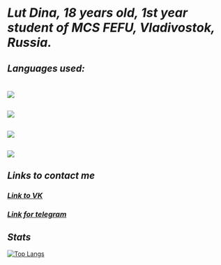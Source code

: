 # _Lut Dina, 18 years old, 1st year student of MCS FEFU, Vladivostok, Russia._
## _Languages used:_
#
##  <img src="https://img.shields.io/badge/Python-DEB887?style=for-the-badge&logo=python&logoColor=black" />

## <img src="https://img.shields.io/badge/C++-DEB887?style=for-the-badge&logo=c++&logoColor=black" />

## <img src="https://img.shields.io/badge/C-DEB887?style=for-the-badge&logo=&logoColor=black" />

## <img src="https://img.shields.io/badge/-DEB887?style=for-the-badge&logo=c sharp&logoColor=black" />

## _Links to contact me_

### [_Link to VK_](https://vk.com/naomi_des04)

### [_Link for telegram_](https://t.me/qmmmtt)

## _Stats_

[![Top Langs](https://github-readme-stats.vercel.app/api/top-langs/?username=AreHumphrey&layout=compact&theme=vision-friendly-dark&bg_color=CDB38B&border_color=8B795E&title_color=442300&text_color=442300)](https://github.com/anuraghazra/github-readme-stats)
#

